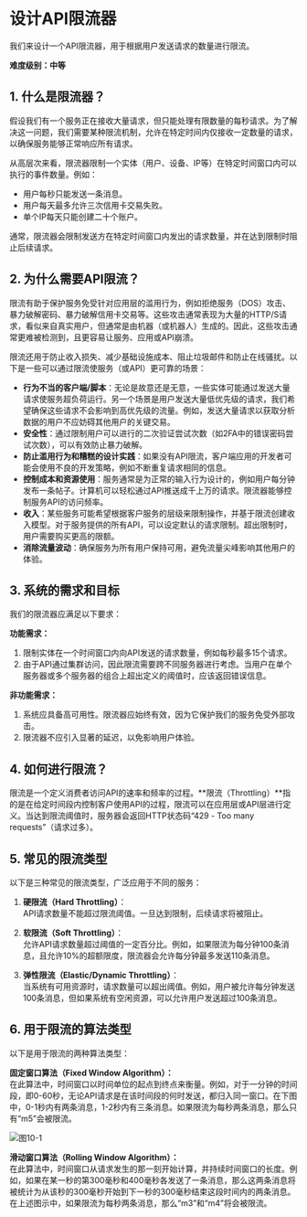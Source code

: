 # 设计API限流器  

我们来设计一个API限流器，用于根据用户发送请求的数量进行限流。  

**难度级别：中等**  

## 1. 什么是限流器？  
假设我们有一个服务正在接收大量请求，但只能处理有限数量的每秒请求。为了解决这一问题，我们需要某种限流机制，允许在特定时间内仅接收一定数量的请求，以确保服务能够正常响应所有请求。  

从高层次来看，限流器限制一个实体（用户、设备、IP等）在特定时间窗口内可以执行的事件数量。例如：  
- 用户每秒只能发送一条消息。  
- 用户每天最多允许三次信用卡交易失败。  
- 单个IP每天只能创建二十个账户。  

通常，限流器会限制发送方在特定时间窗口内发出的请求数量，并在达到限制时阻止后续请求。

## 2. 为什么需要API限流？  
限流有助于保护服务免受针对应用层的滥用行为，例如拒绝服务（DOS）攻击、暴力破解密码、暴力破解信用卡交易等。这些攻击通常表现为大量的HTTP/S请求，看似来自真实用户，但通常是由机器（或机器人）生成的。因此，这些攻击通常更难被检测到，且更容易让服务、应用或API崩溃。  

限流还用于防止收入损失、减少基础设施成本、阻止垃圾邮件和防止在线骚扰。以下是一些可以通过限流使服务（或API）更可靠的场景：  

- **行为不当的客户端/脚本**：无论是故意还是无意，一些实体可能通过发送大量请求使服务超负荷运行。另一个场景是用户发送大量低优先级的请求，我们希望确保这些请求不会影响到高优先级的流量。例如，发送大量请求以获取分析数据的用户不应妨碍其他用户的关键交易。  
- **安全性**：通过限制用户可以进行的二次验证尝试次数（如2FA中的错误密码尝试次数），可以有效防止暴力破解。  
- **防止滥用行为和糟糕的设计实践**：如果没有API限流，客户端应用的开发者可能会使用不良的开发策略，例如不断重复请求相同的信息。  
- **控制成本和资源使用**：服务通常是为正常的输入行为设计的，例如用户每分钟发布一条帖子。计算机可以轻松通过API推送成千上万的请求。限流器能够控制服务API的访问频率。  
- **收入**：某些服务可能希望根据客户服务的层级来限制操作，并基于限流创建收入模型。对于服务提供的所有API，可以设定默认的请求限制。超出限制时，用户需要购买更高的限额。  
- **消除流量波动**：确保服务为所有用户保持可用，避免流量尖峰影响其他用户的体验。

## 3. 系统的需求和目标  
我们的限流器应满足以下要求：  

**功能需求：**  
1. 限制实体在一个时间窗口内向API发送的请求数量，例如每秒最多15个请求。  
2. 由于API通过集群访问，因此限流需要跨不同服务器进行考虑。当用户在单个服务器或多个服务器的组合上超出定义的阈值时，应该返回错误信息。  

**非功能需求：**  
1. 系统应具备高可用性。限流器应始终有效，因为它保护我们的服务免受外部攻击。  
2. 限流器不应引入显著的延迟，以免影响用户体验。

## 4. 如何进行限流？  
限流是一个定义消费者访问API的速率和频率的过程。**限流（Throttling）**指的是在给定时间段内控制客户使用API的过程，限流可以在应用层或API层进行定义。当达到限流阈值时，服务器会返回HTTP状态码“429 - Too many requests”（请求过多）。  

## 5. 常见的限流类型  
以下是三种常见的限流类型，广泛应用于不同的服务：  

1. **硬限流（Hard Throttling）**：  
   API请求数量不能超过限流阈值。一旦达到限制，后续请求将被阻止。  

2. **软限流（Soft Throttling）**：  
   允许API请求数量超过阈值的一定百分比。例如，如果限流为每分钟100条消息，且允许10%的超额限度，限流器会允许每分钟最多发送110条消息。  

3. **弹性限流（Elastic/Dynamic Throttling）**：  
   当系统有可用资源时，请求数量可以超出阈值。例如，用户被允许每分钟发送100条消息，但如果系统有空闲资源，可以允许用户发送超过100条消息。
  
## 6. 用于限流的算法类型  
以下是用于限流的两种算法类型：  

**固定窗口算法（Fixed Window Algorithm）：**  
在此算法中，时间窗口以时间单位的起点到终点来衡量。例如，对于一分钟的时间段，即0-60秒，无论API请求是在该时间段的何时发送，都归入同一窗口。在下图中，0-1秒内有两条消息，1-2秒内有三条消息。如果限流为每秒两条消息，那么只有“m5”会被限流。  

![图10-1](/grokking/f10-1.png)

**滑动窗口算法（Rolling Window Algorithm）：**  
在此算法中，时间窗口从请求发生的那一刻开始计算，并持续时间窗口的长度。例如，如果在某一秒的第300毫秒和400毫秒各发送了一条消息，那么这两条消息将被统计为从该秒的300毫秒开始到下一秒的300毫秒结束这段时间内的两条消息。在上述图示中，如果限流为每秒两条消息，那么“m3”和“m4”将会被限流。
